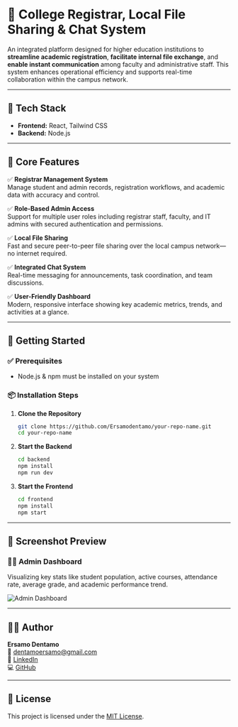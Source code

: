 # 📘 College Registrar, Local File Sharing & Chat System

An integrated platform designed for higher education institutions to **streamline academic registration**, **facilitate internal file exchange**, and **enable instant communication** among faculty and administrative staff. This system enhances operational efficiency and supports real-time collaboration within the campus network.

---

## 🔧 Tech Stack

- **Frontend:** React, Tailwind CSS  
- **Backend:** Node.js  

---

## 🌟 Core Features

✅ **Registrar Management System**  
Manage student and admin records, registration workflows, and academic data with accuracy and control.

✅ **Role-Based Admin Access**  
Support for multiple user roles including registrar staff, faculty, and IT admins with secured authentication and permissions.

✅ **Local File Sharing**  
Fast and secure peer-to-peer file sharing over the local campus network—no internet required.

✅ **Integrated Chat System**  
Real-time messaging for announcements, task coordination, and team discussions.

✅ **User-Friendly Dashboard**  
Modern, responsive interface showing key academic metrics, trends, and activities at a glance.

---

## 🚀 Getting Started

### ✅ Prerequisites
- Node.js & npm must be installed on your system

### 📦 Installation Steps

1. **Clone the Repository**
   ```bash
   git clone https://github.com/Ersamodentamo/your-repo-name.git
   cd your-repo-name
   ```

2. **Start the Backend**
   ```bash
   cd backend
   npm install
   npm run dev
   ```

3. **Start the Frontend**
   ```bash
   cd frontend
   npm install
   npm start
   ```

---

## 📸 Screenshot Preview

### 🧑‍💼 Admin Dashboard  
Visualizing key stats like student population, active courses, attendance rate, average grade, and academic performance trend.

![Admin Dashboard](./assets/screenshot-dashboard.png)

---

## 👨‍💻 Author

**Ersamo Dentamo**  
📧 [dentamoersamo@gmail.com](mailto:dentamoersamo@gmail.com)  
🔗 [LinkedIn](https://www.linkedin.com/in/Dentamo-ersamo)  
💻 [GitHub](https://github.com/Ersamodentamo)

---

## 📄 License

This project is licensed under the [MIT License](LICENSE).
